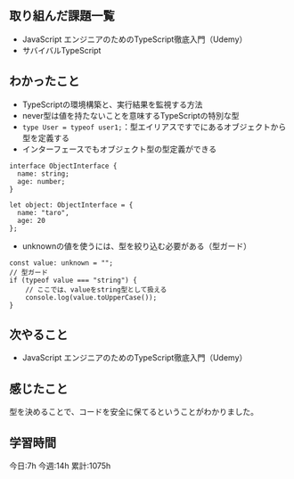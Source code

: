 ## 取り組んだ課題一覧
- JavaScript エンジニアのためのTypeScript徹底入門（Udemy）
- サバイバルTypeScript

	
## わかったこと

- TypeScriptの環境構築と、実行結果を監視する方法
- never型は値を持たないことを意味するTypeScriptの特別な型
- `type User = typeof user1;`：型エイリアスですでにあるオブジェクトから型を定義する
- インターフェースでもオブジェクト型の型定義ができる
```
interface ObjectInterface {
  name: string;
  age: number;
}

let object: ObjectInterface = {
  name: "taro",
  age: 20
};
```
- unknownの値を使うには、型を絞り込む必要がある（型ガード）
```
const value: unknown = ""; 
// 型ガード
if (typeof value === "string") { 
	// ここでは、valueをstring型として扱える
	console.log(value.toUpperCase()); 
}
```



## 次やること
- JavaScript エンジニアのためのTypeScript徹底入門（Udemy）


## 感じたこと
型を決めることで、コードを安全に保てるということがわかりました。



## 学習時間
今日:7h
今週:14h 
累計:1075h